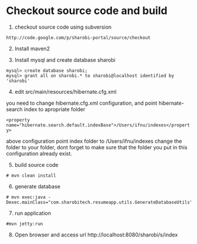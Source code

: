 # Checkout source code and build #

1. checkout source code using subversion

```
http://code.google.com/p/sharobi-portal/source/checkout
```

2. Install maven2

3. Install mysql and create database sharobi

```
mysql> create database sharobi;
mysql> grant all on sharobi.* to sharobi@localhost identified by 'sharobi'
```

4. edit  src/main/resources/hibernate.cfg.xml

you need to change hibernate.cfg.xml configuration, and point hibernate-search index to apropriate folder

`<property name="hibernate.search.default.indexBase">/Users/ifnu/indexes</property>`

above configuration point index folder to /Users/ifnu/indexes change the folder to your folder, dont forget to make sure that the folder you put in this configuration already exist.

5. build source code

```
# mvn clean install
```

6. generate database

```
# mvn exec:java -Dexec.mainClass="com.sharobitech.resumeapp.utils.GenerateDatabaseUtils"
```

7. run application

```
#mvn jetty:run
```

8. Open browser and access url http://localhost:8080/sharobi/s/index
